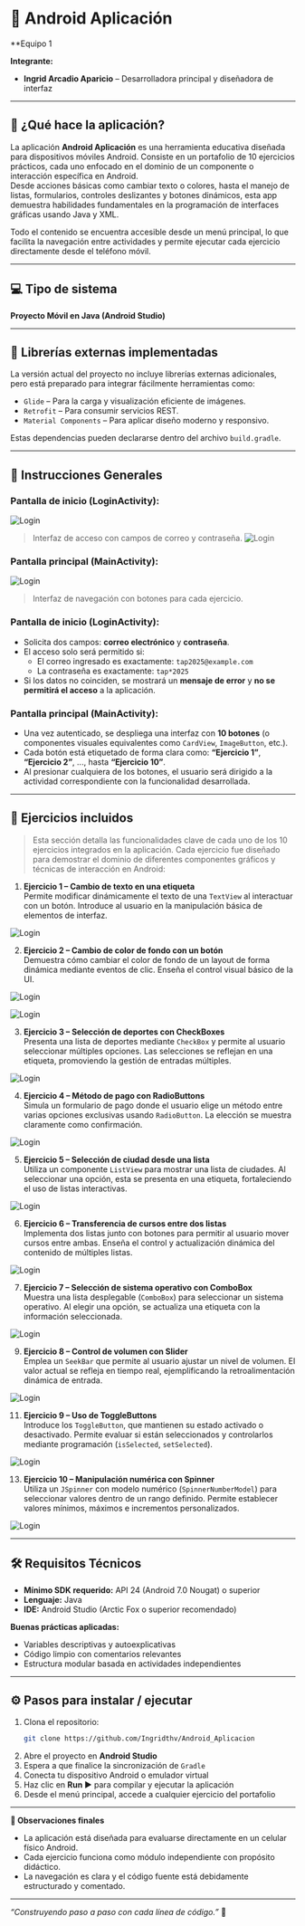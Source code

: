 # 📱 Android Aplicación
**Equipo 1

**Integrante:**  
- **Ingrid Arcadio Aparicio** – Desarrolladora principal y diseñadora de interfaz

---

## 📌 ¿Qué hace la aplicación?

La aplicación **Android Aplicación** es una herramienta educativa diseñada para dispositivos móviles Android. Consiste en un portafolio de 10 ejercicios prácticos, cada uno enfocado en el dominio de un componente o interacción específica en Android.  
Desde acciones básicas como cambiar texto o colores, hasta el manejo de listas, formularios, controles deslizantes y botones dinámicos, esta app demuestra habilidades fundamentales en la programación de interfaces gráficas usando Java y XML.

Todo el contenido se encuentra accesible desde un menú principal, lo que facilita la navegación entre actividades y permite ejecutar cada ejercicio directamente desde el teléfono móvil.

---

## 💻 Tipo de sistema

**Proyecto Móvil en Java (Android Studio)**

---

## 🧰 Librerías externas implementadas

La versión actual del proyecto no incluye librerías externas adicionales, pero está preparado para integrar fácilmente herramientas como:

- `Glide` – Para la carga y visualización eficiente de imágenes.
- `Retrofit` – Para consumir servicios REST.
- `Material Components` – Para aplicar diseño moderno y responsivo.

Estas dependencias pueden declararse dentro del archivo `build.gradle`.

---

## 🧾 Instrucciones Generales

### Pantalla de inicio (LoginActivity):
![Login](https://github.com/Ingridthv/Android_Aplicacion/raw/main/imagenes/lo1.jpeg)
> Interfaz de acceso con campos de correo y contraseña.
![Login](https://github.com/Ingridthv/Android_Aplicacion/raw/main/imagenes/lo2.jpeg)

### Pantalla principal (MainActivity):

![Login](https://github.com/Ingridthv/Android_Aplicacion/raw/main/imagenes/boton.jpeg)
> Interfaz de navegación con botones para cada ejercicio.


### Pantalla de inicio (LoginActivity):
- Solicita dos campos: **correo electrónico** y **contraseña**.
- El acceso solo será permitido si:
  - El correo ingresado es exactamente: `tap2025@example.com`
  - La contraseña es exactamente: `tap*2025`
- Si los datos no coinciden, se mostrará un **mensaje de error** y **no se permitirá el acceso** a la aplicación.

### Pantalla principal (MainActivity):
- Una vez autenticado, se despliega una interfaz con **10 botones** (o componentes visuales equivalentes como `CardView`, `ImageButton`, etc.).
- Cada botón está etiquetado de forma clara como: **“Ejercicio 1”**, **“Ejercicio 2”**, ..., hasta **“Ejercicio 10”**.
- Al presionar cualquiera de los botones, el usuario será dirigido a la actividad correspondiente con la funcionalidad desarrollada.

---

## 📂 Ejercicios incluidos

> Esta sección detalla las funcionalidades clave de cada uno de los 10 ejercicios integrados en la aplicación. Cada ejercicio fue diseñado para demostrar el dominio de diferentes componentes gráficos y técnicas de interacción en Android:

1. **Ejercicio 1 – Cambio de texto en una etiqueta**  
   Permite modificar dinámicamente el texto de una `TextView` al interactuar con un botón. Introduce al usuario en la manipulación básica de elementos de interfaz.
   
![Login](https://github.com/Ingridthv/Android_Aplicacion/raw/main/imagenes/ima1.jpeg)

2. **Ejercicio 2 – Cambio de color de fondo con un botón**  
   Demuestra cómo cambiar el color de fondo de un layout de forma dinámica mediante eventos de clic. Enseña el control visual básico de la UI.
   
![Login](https://github.com/Ingridthv/Android_Aplicacion/raw/main/imagenes/ima2.jpeg)

![Login](https://github.com/Ingridthv/Android_Aplicacion/raw/main/imagenes/ima2(1).jpeg)

3. **Ejercicio 3 – Selección de deportes con CheckBoxes**  
   Presenta una lista de deportes mediante `CheckBox` y permite al usuario seleccionar múltiples opciones. Las selecciones se reflejan en una etiqueta, promoviendo la gestión de entradas múltiples.
   
![Login](https://github.com/Ingridthv/Android_Aplicacion/raw/main/imagenes/ima3.jpeg)

4. **Ejercicio 4 – Método de pago con RadioButtons**  
   Simula un formulario de pago donde el usuario elige un método entre varias opciones exclusivas usando `RadioButton`. La elección se muestra claramente como confirmación.
   
![Login](https://github.com/Ingridthv/Android_Aplicacion/raw/main/imagenes/ima4.jpeg)

5. **Ejercicio 5 – Selección de ciudad desde una lista**  
   Utiliza un componente `ListView` para mostrar una lista de ciudades. Al seleccionar una opción, esta se presenta en una etiqueta, fortaleciendo el uso de listas interactivas.
   
![Login](https://github.com/Ingridthv/Android_Aplicacion/raw/main/imagenes/ima5.jpeg)

6. **Ejercicio 6 – Transferencia de cursos entre dos listas**  
   Implementa dos listas junto con botones para permitir al usuario mover cursos entre ambas. Enseña el control y actualización dinámica del contenido de múltiples listas.

![Login](https://github.com/Ingridthv/Android_Aplicacion/raw/main/imagenes/ima6.jpeg)

7. **Ejercicio 7 – Selección de sistema operativo con ComboBox**  
   Muestra una lista desplegable (`ComboBox`) para seleccionar un sistema operativo. Al elegir una opción, se actualiza una etiqueta con la información seleccionada.
   
![Login](https://github.com/Ingridthv/Android_Aplicacion/raw/main/imagenes/ima7.jpeg)

9. **Ejercicio 8 – Control de volumen con Slider**  
   Emplea un `SeekBar` que permite al usuario ajustar un nivel de volumen. El valor actual se refleja en tiempo real, ejemplificando la retroalimentación dinámica de entrada.
   
![Login](https://github.com/Ingridthv/Android_Aplicacion/raw/main/imagenes/ima8.jpeg)

11. **Ejercicio 9 – Uso de ToggleButtons**  
   Introduce los `ToggleButton`, que mantienen su estado activado o desactivado. Permite evaluar si están seleccionados y controlarlos mediante programación (`isSelected`, `setSelected`).

![Login](https://github.com/Ingridthv/Android_Aplicacion/raw/main/imagenes/ima9.jpeg)

13. **Ejercicio 10 – Manipulación numérica con Spinner**  
    Utiliza un `JSpinner` con modelo numérico (`SpinnerNumberModel`) para seleccionar valores dentro de un rango definido. Permite establecer valores mínimos, máximos e incrementos personalizados.
    
![Login](https://github.com/Ingridthv/Android_Aplicacion/raw/main/imagenes/ima10.jpeg)

---

## 🛠️ Requisitos Técnicos

- **Mínimo SDK requerido:** API 24 (Android 7.0 Nougat) o superior  
- **Lenguaje:** Java  
- **IDE:** Android Studio (Arctic Fox o superior recomendado)

**Buenas prácticas aplicadas:**

- Variables descriptivas y autoexplicativas
- Código limpio con comentarios relevantes
- Estructura modular basada en actividades independientes

---

## ⚙️ Pasos para instalar / ejecutar

1. Clona el repositorio:
   ```bash
   git clone https://github.com/Ingridthv/Android_Aplicacion 
   ```
2. Abre el proyecto en **Android Studio**
3. Espera a que finalice la sincronización de `Gradle`
4. Conecta tu dispositivo Android o emulador virtual
5. Haz clic en **Run ▶** para compilar y ejecutar la aplicación
6. Desde el menú principal, accede a cualquier ejercicio del portafolio

---

**📲 Observaciones finales**

- La aplicación está diseñada para evaluarse directamente en un celular físico Android.
- Cada ejercicio funciona como módulo independiente con propósito didáctico.
- La navegación es clara y el código fuente está debidamente estructurado y comentado.

---

_“Construyendo paso a paso con cada línea de código.”_ 🚀
